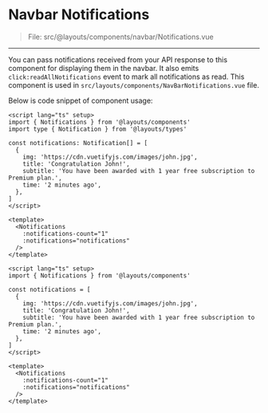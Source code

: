 # Navbar Notifications

> File: src/@layouts/components/navbar/Notifications.vue

---

You can pass notifications received from your API response to this component for displaying them in the navbar. It also emits `click:readAllNotifications` event to mark all notifications as read. This component is used in `src/layouts/components/NavBarNotifications.vue` file.

Below is code snippet of component usage:

<code-group>
<code-block title="TS">

```vue
<script lang="ts" setup>
import { Notifications } from '@layouts/components'
import type { Notification } from '@layouts/types'

const notifications: Notification[] = [
  {
    img: 'https://cdn.vuetifyjs.com/images/john.jpg',
    title: 'Congratulation John!',
    subtitle: 'You have been awarded with 1 year free subscription to Premium plan.',
    time: '2 minutes ago',
  },
]
</script>

<template>
  <Notifications
    :notifications-count="1"
    :notifications="notifications"
  />
</template>
```

</code-block>

<code-block title="JS">

```vue
<script lang="ts" setup>
import { Notifications } from '@layouts/components'

const notifications = [
  {
    img: 'https://cdn.vuetifyjs.com/images/john.jpg',
    title: 'Congratulation John!',
    subtitle: 'You have been awarded with 1 year free subscription to Premium plan.',
    time: '2 minutes ago',
  },
]
</script>

<template>
  <Notifications
    :notifications-count="1"
    :notifications="notifications"
  />
</template>
```

</code-block>
</code-group>
